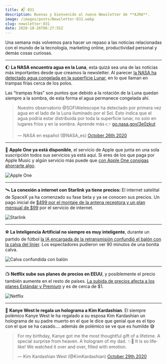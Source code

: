 ```yaml
---
title: 📬 031
description: Buenas y bienvenido al nuevo Newsletter de **AJRA**.
image: /images/posts/Newsletter-031.webp
slug: newsletter-031
date: 2020-10-26T06:27:55Z
---
```


Una semana más volvemos para hacer un repaso a las noticias relacionadas con el mundo de la tecnología, marketing online, productividad personal y demás cosas curiosas.

---

🌔 **La NASA encuentra agua en la Luna**, esta quizá sea una de las noticias más importantes desde que creamos la newsletter.
Al parecer [la NASA ha detectado agua congelada en la superficie Lunar](https://es.gizmodo.com/la-nasa-anuncia-que-hay-agua-por-toda-la-superficie-de-1845484801), en lo que llaman en trampas frías cerca de los polos.

Las “trampas frías” son puntos que debido a la rotación de la Luna quedan siempre a la sombra, de esta forma el agua permanece congelada ahí.

<blockquote class="twitter-tweet">
<p lang="es" dir="ltr">
Nuestro observatorio <span class="tweet-fake-link">@SOFIAtelescope</span> ha detectado por primera vez agua en el lado de la Luna iluminado por el Sol. Esto indica que el agua podría estar distribuida por toda la superficie lunar, no solo en lugares fríos y en la sombra.
Aprende más 👉 <a class="tweet-url" href="https://go.nasa.gov/3e0zkut">go.nasa.gov/3e0zkut</a>
</p>
&mdash; NASA en español (@NASA_es) <a href="https://twitter.com/NASA_es/status/1320760290867335170?s=20">October 26th 2020</a>
</blockquote>

---

🍎 **Apple One ya está disponible**, el servicio de Apple que junta en una sola suscripción todos sus servicios ya está aquí.
Si eres de los que paga por Apple Music y algún servicio más puede que [con Apple One consigas ahorrarte algo](https://www.applesfera.com/servicios-apple/todo-que-necesitas-saber-apple-one-servicios-ahorros-extensiones-icloud-preguntas-respondidas).

![Apple One](https://bucketeer-e05bbc84-baa3-437e-9518-adb32be77984.s3.amazonaws.com/public/images/4436955b-220e-4c4d-a3a8-9b48110ba24c_1200x775.jpeg)

---

🛰 **La conexión a internet con Starlink ya tiene precios:** El internet satelital de SpaceX ya ha comenzado su fase beta y ya se conocen sus precios.
Un pago inicial de [$499 por el montaje de la antena receptora y un plan mensual de $99](https://es.gizmodo.com/starlink-el-internet-satelital-de-spacex-cuesta-99-a-1845494532) por el servicio de internet.

![Starlink](https://bucketeer-e05bbc84-baa3-437e-9518-adb32be77984.s3.amazonaws.com/public/images/a90b394c-1aeb-42f9-86c8-827d5fcc85a0_1600x900.webp)

---

⚽️ **La Inteligencia Artificial no siempre es muy inteligente**, durante un partido de fútbol [la IA encargada de la retransmisión confundió el balón con la calva del linier](https://www.xataka.com/robotica-e-ia/camara-controlada-inteligencia-artificial-confunde-cabeza-arbitro-calvo-balon-fastidia-emision-partido).
Los espectadores pudieron ver 90 minutos de una bonita calva.

![Calva confundida con balón](https://bucketeer-e05bbc84-baa3-437e-9518-adb32be77984.s3.amazonaws.com/public/images/8a1cc0e7-1983-4ea0-bce2-e6bbc08ee6bb_1280x853.jpeg)

---

📺 **Netflix sube sus planes de precios en EEUU**, y posiblemente el precio también aumente en el resto de países.
[La subida de precios afecta a los planes Estándar y Premium](https://www.xataka.com/cine-y-tv/neflix-sube-precios-estados-unidos-eso-plantea-nuevas-subidas-tambien-espana) y es de cerca de $1.

![Netflix](https://bucketeer-e05bbc84-baa3-437e-9518-adb32be77984.s3.amazonaws.com/public/images/541ce221-c24f-4656-b270-e7f1000e2908_723x484.jpeg)

---

🤯 **Kanye West le regala un holograma a Kim Kardashian**.
El siempre polémico Kanye West le ha regalado a su esposa Kim Kardashian un holograma de su padre muerto en el que le dice que genial que es el tipo con el que se ha casado…. además de polémico se ve que es humilde 😅

<blockquote class="twitter-tweet">
<p lang="en" dir="ltr">
For my birthday, Kanye got me the most thoughtful gift of a lifetime. A special surprise from heaven. A hologram of my dad. ✨🤍 It is so lifelike! We watched it over and over, filled with emotion. 
</p>
&mdash; Kim Kardashian West (@KimKardashian) <a href="https://twitter.com/kimkardashian/status/1321955644736303104?s=21">October 29th 2020</a>
</blockquote>

